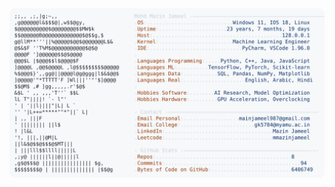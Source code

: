 <picture>
  <source srcset="https://raw.githubusercontent.com/mmazinjameel/mmazinjameel/main/dark_mode.svg?v=1750759939" media="(prefers-color-scheme: dark)">
  <img src="https://raw.githubusercontent.com/mmazinjameel/mmazinjameel/main/light_mode.svg?v=1750759939">
</picture>
